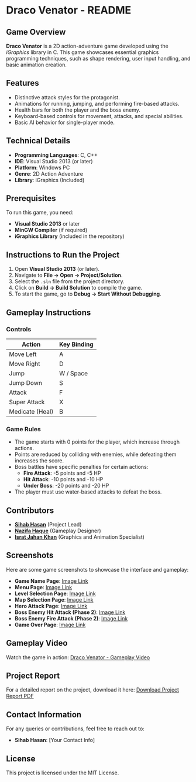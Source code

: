 # Draco Venator - README

## Game Overview
**Draco Venator** is a 2D action-adventure game developed using the *iGraphics* library in C. This game showcases essential graphics programming techniques, such as shape rendering, user input handling, and basic animation creation.

## Features
- Distinctive attack styles for the protagonist.
- Animations for running, jumping, and performing fire-based attacks.
- Health bars for both the player and the boss enemy.
- Keyboard-based controls for movement, attacks, and special abilities.
- Basic AI behavior for single-player mode.

## Technical Details
- **Programming Languages**: C, C++
- **IDE**: Visual Studio 2013 (or later)
- **Platform**: Windows PC
- **Genre**: 2D Action Adventure
- **Library**: iGraphics (Included)

## Prerequisites
To run this game, you need:
- **Visual Studio 2013** or later
- **MinGW Compiler** (if required)
- **iGraphics Library** (included in the repository)

## Instructions to Run the Project
1. Open **Visual Studio 2013** (or later).
2. Navigate to **File → Open → Project/Solution**.
3. Select the `.sln` file from the project directory.
4. Click on **Build → Build Solution** to compile the game.
5. To start the game, go to **Debug → Start Without Debugging**.

## Gameplay Instructions

### Controls
| Action            | Key Binding       |
|-------------------|-------------------|
| Move Left         | A                 |
| Move Right        | D                 |
| Jump              | W / Space         |
| Jump Down         | S                 |
| Attack            | F                 |
| Super Attack      | X                 |
| Medicate (Heal)   | B                 |

### Game Rules
- The game starts with 0 points for the player, which increase through actions.
- Points are reduced by colliding with enemies, while defeating them increases the score.
- Boss battles have specific penalties for certain actions:
  - **Fire Attack**: -5 points and -5 HP
  - **Hit Attack**: -10 points and -10 HP
  - **Under Boss**: -20 points and -20 HP
- The player must use water-based attacks to defeat the boss.


## Contributors
- **[Sihab Hasan](https://sites.google.com/view/aeris60)** (Project Lead)
- **[Nazifa Haque](https://www.facebook.com/nazifa989)** (Gameplay Designer)
- **[Israt Jahan Khan](https://www.facebook.com/jahan.munia.50)** (Graphics and Animation Specialist)


## Screenshots
Here are some game screenshots to showcase the interface and gameplay:

- **Game Name Page**: [Image Link](https://github.com/user-attachments/assets/51303d31-b7ba-4a43-a971-c4145d24d970)
- **Menu Page**: [Image Link](https://github.com/user-attachments/assets/19eb1ede-c599-4bf5-8020-32b2e0872481)
- **Level Selection Page**: [Image Link](https://github.com/user-attachments/assets/94058cd6-1b19-4e48-97ae-89c30e6b288a)
- **Map Selection Page**: [Image Link](https://github.com/user-attachments/assets/e0a2460e-62c5-4ffd-a4cd-9ea9c2fc58fc)
- **Hero Attack Page**: [Image Link](https://github.com/user-attachments/assets/330f1ee9-0a83-4662-88f9-bfd4d4ab71b6)
- **Boss Enemy Hit Attack (Phase 2)**: [Image Link](https://github.com/user-attachments/assets/2f17d8ea-8e2a-4593-9aa4-7a2e3be863cd)
- **Boss Enemy Fire Attack (Phase 2)**: [Image Link](https://github.com/user-attachments/assets/a6425e9f-db06-4c8f-883a-b03a29c06196)
- **Game Over Page**: [Image Link](https://github.com/user-attachments/assets/65ff282c-4065-4f28-acfb-3ef402ca273d)

## Gameplay Video
Watch the game in action: [Draco Venator - Gameplay Video](https://youtu.be/XTSRDE4_Rno?si=ipIccaWT0hA5fB8b)

## Project Report
For a detailed report on the project, download it here:
[Download Project Report PDF](https://github.com/user-attachments/files/19325822/Sample.Project.Final.Report.CSE.1200.pdf)

## Contact Information
For any queries or contributions, feel free to reach out to:
- **Sihab Hasan**: [Your Contact Info]

## License
This project is licensed under the MIT License.

